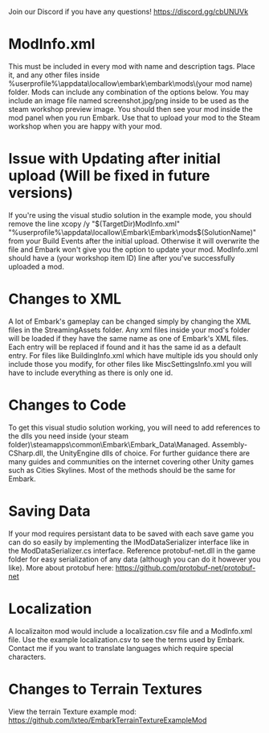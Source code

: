 Join our Discord if you have any questions! https://discord.gg/cbUNUVk

# ModInfo.xml
This must be included in every mod with name and description tags. Place it, and any other files inside %userprofile%\appdata\locallow\embark\embark\mods\\(your mod name) folder. Mods can include any combination of the options below. You may include an image file named screenshot.jpg/png inside to be used as the steam workshop preview image. You should then see your mod inside the mod panel when you run Embark. Use that to upload your mod to the Steam workshop when you are happy with your mod.

# Issue with Updating after initial upload (Will be fixed in future versions)
If you're using the visual studio solution in the example mode, you should remove the line xcopy /y "$(TargetDir)ModInfo.xml" "%userprofile%\appdata\locallow\Embark\Embark\mods\$(SolutionName)" from your Build Events after the initial upload. Otherwise it will overwrite the file and Embark won't give you the option to update your mod. ModInfo.xml should have a <publishId>(your workshop item ID)</publishId> line after you've successfully uploaded a mod.

# Changes to XML
A lot of Embark's gameplay can be changed simply by changing the XML files in the StreamingAssets folder. Any xml files inside your mod's folder will be loaded if they have the same name as one of Embark's XML files.
Each entry will be replaced if found and it has the same id as a default entry. For files like BuildingInfo.xml which have multiple ids you should only include those you modify, for other files like MiscSettingsInfo.xml you will have to include everything as there is only one id.

# Changes to Code
To get this visual studio solution working, you will need to add references to the dlls you need inside (your steam folder)\steamapps\common\Embark\Embark_Data\Managed.
Assembly-CSharp.dll, the UnityEngine dlls of choice. For further guidance there are many guides and communities on the internet covering other Unity games such as Cities Skylines. Most of the methods should be the same for Embark.

# Saving Data
If your mod requires persistant data to be saved with each save game you can do so easily by implementing the IModDataSerializer interface like in the ModDataSerializer.cs interface. Reference protobuf-net.dll in the game folder for easy serialization of any data (although you can do it however you like). More about protobuf here: https://github.com/protobuf-net/protobuf-net

# Localization
A localizaiton mod would include a localization.csv file and a ModInfo.xml file. Use the example localization.csv to see the terms used by Embark. Contact me if you want to translate languages which require special characters.

# Changes to Terrain Textures
View the terrain Texture example mod: https://github.com/lxteo/EmbarkTerrainTextureExampleMod
